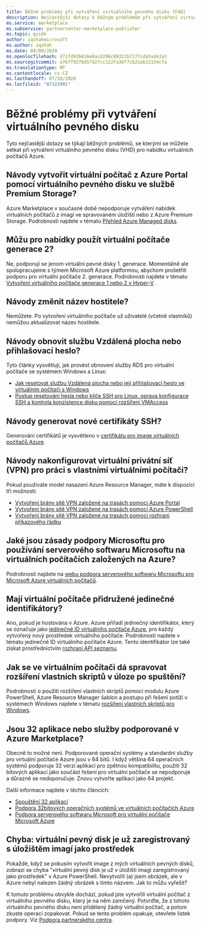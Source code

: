```yaml
---
title: Běžné problémy při vytváření virtuálního pevného disku (FAQ)
description: Nejčastější dotazy k běžným problémům při vytváření virtuálního pevného disku (VHD).
ms.service: marketplace
ms.subservice: partnercenter-marketplace-publisher
ms.topic: guide
author: iqshahmicrosoft
ms.author: iqshah
ms.date: 04/09/2020
ms.openlocfilehash: d717d93b616e8acd296c89322b7277cda5ade3a3
ms.sourcegitcommit: a76ff927bd57d2fcc122fa36f7cb21eb22154cfa
ms.translationtype: MT
ms.contentlocale: cs-CZ
ms.lasthandoff: 07/28/2020
ms.locfileid: "87323991"
---
```

# <a name="common-issues-during-vhd-creation"></a>Běžné problémy při vytváření virtuálního pevného disku

Tyto nejčastější dotazy se týkají běžných problémů, se kterými se můžete setkat při vytváření virtuálního pevného disku (VHD) pro nabídku virtuálních počítačů Azure.

## <a name="how-do-i-create-a-vm-from-the-azure-portal-using-a-vhd-in-premium-storage"></a>Návody vytvořit virtuální počítač z Azure Portal pomocí virtuálního pevného disku ve službě Premium Storage?

Azure Marketplace v současné době nepodporuje vytváření nabídek virtuálních počítačů z imagí ve spravovaném úložišti nebo z Azure Premium Storage. Podrobnosti najdete v tématu [Přehled Azure Managed disks](../../virtual-machines/windows/managed-disks-overview.md).

## <a name="can-i-use-generation-2-vms-for-offers"></a>Můžu pro nabídky použít virtuální počítače generace 2?

Ne, podporují se jenom virtuální pevné disky 1. generace. Momentálně ale spolupracujeme s týmem Microsoft Azure platformou, abychom prošetřili podporu pro virtuální počítače 2. generace. Podrobnosti najdete v tématu [Vytvoření virtuálního počítače generace 1 nebo 2 v Hyper-V](https://docs.microsoft.com/windows-server/virtualization/hyper-v/plan/should-i-create-a-generation-1-or-2-virtual-machine-in-hyper-v) .

## <a name="how-do-i-change-the-name-of-the-host"></a>Návody změnit název hostitele?

Nemůžete. Po vytvoření virtuálního počítače už uživatelé (včetně vlastníků) nemůžou aktualizovat název hostitele.

## <a name="how-do-i-reset-the-remote-desktop-service-or-its-sign-in-password"></a>Návody obnovit službu Vzdálená plocha nebo přihlašovací heslo?

Tyto články vysvětlují, jak provést obnovení služby RDS pro virtuální počítače se systémem Windows a Linux:

* [Jak resetovat službu Vzdálená plocha nebo její přihlašovací heslo ve virtuálním počítači s Windows](https://azure.microsoft.com/documentation/articles/virtual-machines-windows-reset-rdp/)
* [Postup resetování hesla nebo klíče SSH pro Linux, oprava konfigurace SSH a kontrola konzistence disku pomocí rozšíření VMAccess](https://azure.microsoft.com/documentation/articles/virtual-machines-linux-classic-reset-access/)

## <a name="how-do-i-generate-new-ssh-certificates"></a>Návody generovat nové certifikáty SSH?

Generování certifikátů je vysvětleno v [certifikátu pro image virtuálních počítačů Azure](https://aks.ms/CertifyVMimage).

## <a name="how-do-i-configure-a-virtual-private-network-vpn-to-work-with-my-vms"></a>Návody nakonfigurovat virtuální privátní síť (VPN) pro práci s vlastními virtuálními počítači?

Pokud používáte model nasazení Azure Resource Manager, máte k dispozici tři možnosti:

* [Vytvoření brány sítě VPN založené na trasách pomocí Azure Portal](../../vpn-gateway/create-routebased-vpn-gateway-portal.md)
* [Vytvoření brány sítě VPN založené na trasách pomocí Azure PowerShell](../../vpn-gateway/create-routebased-vpn-gateway-powershell.md)
* [Vytvoření brány sítě VPN založené na trasách pomocí rozhraní příkazového řádku](../../vpn-gateway/create-routebased-vpn-gateway-cli.md)

## <a name="what-are-microsoft-support-policies-for-running-microsoft-server-software-on-azure-based-vms"></a>Jaké jsou zásady podpory Microsoftu pro používání serverového softwaru Microsoftu na virtuálních počítačích založených na Azure?

Podrobnosti najdete na [webu podpora serverového softwaru Microsoftu pro Microsoft Azure virtuálních počítačů](https://support.microsoft.com/help/2721672/microsoft-server-software-support-for-microsoft-azure-virtual-machines).

## <a name="do-virtual-machines-have-unique-identifiers-associated-with-them"></a>Mají virtuální počítače přidružené jedinečné identifikátory?

Ano, pokud je hostována v Azure. Azure přiřadí jedinečný identifikátor, který se označuje jako [jedinečné ID virtuálního počítače Azure](https://blogs.msdn.microsoft.com/wasimbloch/2016/10/20/azure-virtual-machine-unique-id/), pro každý vytvořený nový prostředek virtuálního počítače. Podrobnosti najdete v tématu jedinečné ID virtuálního počítače Azure. Tento identifikátor lze také získat prostřednictvím [rozhraní API seznamu](https://docs.microsoft.com/rest/api/compute/virtualmachines/list).

## <a name="in-a-vm-how-do-i-manage-the-custom-script-extension-in-the-startup-task"></a>Jak se ve virtuálním počítači dá spravovat rozšíření vlastních skriptů v úloze po spuštění?

Podrobnosti o použití rozšíření vlastních skriptů pomocí modulu Azure PowerShell, Azure Resource Manager šablon a postupu při řešení potíží v systémech Windows najdete v tématu [rozšíření vlastních skriptů pro Windows](https://azure.microsoft.com/documentation/articles/virtual-machines-windows-extensions-customscript/).

## <a name="are-32-bit-applications-or-services-supported-in-azure-marketplace"></a>Jsou 32 aplikace nebo služby podporované v Azure Marketplace?

Obecně to možné není. Podporované operační systémy a standardní služby pro virtuální počítače Azure jsou v 64 bitů. I když většina 64 operačních systémů podporuje 32 verzí aplikací pro zpětnou kompatibilitu, použití 32 bitových aplikací jako součást řešení pro virtuální počítače se nepodporuje a důrazně se nedoporučuje. Znovu vytvořte aplikaci jako 64 projekt.

Další informace najdete v těchto článcích:

* [Spouštění 32 aplikací](https://docs.microsoft.com/windows/desktop/WinProg64/running-32-bit-applications)
* [Podpora 32bitových operačních systémů ve virtuálních počítačích Azure](https://support.microsoft.com/help/4021388/support-for-32-bit-operating-systems-in-azure-virtual-machines)
* [Podpora serverového softwaru Microsoft pro virtuální počítače Microsoft Azure](https://support.microsoft.com/help/2721672/microsoft-server-software-support-for-microsoft-azure-virtual-machines)

## <a name="error-vhd-is-already-registered-with-image-repository-as-the-resource"></a>Chyba: virtuální pevný disk je už zaregistrovaný s úložištěm imagí jako prostředek

Pokaždé, když se pokusím vytvořit image z mých virtuálních pevných disků, zobrazí se chyba "virtuální pevný disk je už v úložišti imagí zaregistrovaný jako prostředek" v Azure PowerShell. Nevytvořil (a) jsem obrázek, ale v Azure nebyl nalezen žádný obrázek s tímto názvem. Jak to můžu vyřešit?

K tomuto problému obvykle dochází, pokud jste vytvořili virtuální počítač z virtuálního pevného disku, který je na něm zamčený. Potvrďte, že z tohoto virtuálního pevného disku není přidělený žádný virtuální počítač, a potom zkuste operaci zopakovat. Pokud se tento problém opakuje, otevřete lístek podpory. Viz [Podpora partnerského centra](support.md).
